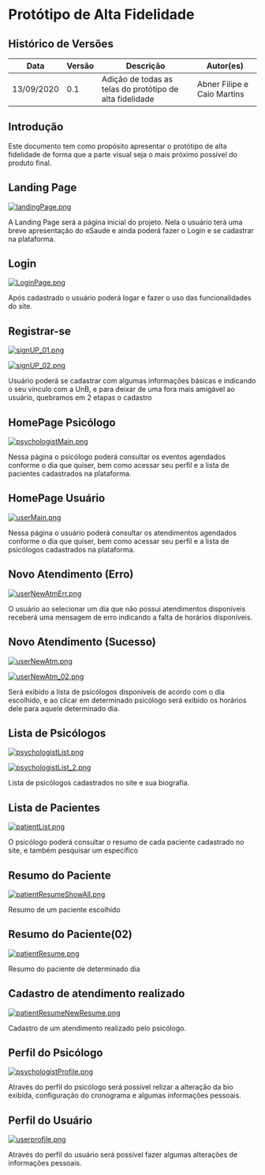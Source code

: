 # Protótipo de Alta Fidelidade

## Histórico de Versões
| Data     | Versão   | Descrição | Autor(es) |
| -------- | -------- | -------- | -------- |
| 13/09/2020 | 0.1  | Adição de todas as telas do protótipo de alta fidelidade | Abner Filipe e Caio Martins |

## Introdução

Este documento tem como propósito apresentar o protótipo de alta fidelidade de forma que a parte visual seja o mais próximo possível do produto final.

## Landing Page

[![landingPage.png](img/landingPage.png)](img/landingPage.png)

A Landing Page será a página inicial do projeto. Nela o usuário terá uma breve apresentação do eSaude e ainda poderá fazer o Login e se cadastrar na plataforma.

## Login

[![LoginPage.png](img/LoginPage.png)](img/LoginPage.png)

Após cadastrado o usuário poderá logar e fazer o uso das funcionalidades do site.

## Registrar-se

[![signUP_01.png](img/signUP_01.png)](img/signUP_01.png)

[![signUP_02.png](img/signUP_02.png)](img/signUP_02.png)

Usuário poderá se cadastrar com algumas informações básicas e indicando o seu vínculo com a UnB, e para deixar de uma fora mais amigável ao usuário, quebramos em 2 etapas o cadastro

## HomePage Psicólogo

[![psychologistMain.png](img/psychologistMain.png)](img/psychologistMain.png)

Nessa página o psicólogo poderá consultar os eventos agendados conforme o dia que quiser, bem como acessar seu perfil e a lista de pacientes cadastrados na plataforma.

## HomePage Usuário

[![userMain.png](img/userMain.png)](img/userMain.png)

Nessa página o usuário poderá consultar os atendimentos agendados conforme o dia que quiser, bem como acessar seu perfil e a lista de psicólogos cadastrados na plataforma.

## Novo Atendimento (Erro)

[![userNewAtmErr.png](img/userNewAtmErr.png)](img/userNewAtmErr.png)

O usuário ao selecionar um dia que não possui atendimentos disponíveis receberá uma mensagem de erro indicando a falta de horários disponíveis.

## Novo Atendimento (Sucesso)

[![userNewAtm.png](img/userNewAtm.png)](img/userNewAtm.png)

[![userNewAtm_02.png](img/userNewAtm_02.png)](img/userNewAtm_02.png)

Será exibido a lista de psicólogos disponíveis de acordo com o dia escolhido, e ao clicar em determinado psicólogo será exibido os horários dele para aquele determinado dia.

## Lista de Psicólogos

[![psychologistList.png](img/psychologistList.png)](img/psychologistList.png)

[![psychologistList_2.png](img/psychologistList_2.png)](img/psychologistList_2.png)

Lista de psicólogos cadastrados no site e sua biografia.

## Lista de Pacientes

[![patientList.png](img/patientList.png)](img/patientList.png)

O psicólogo poderá consultar o resumo de cada paciente cadastrado no site, e também pesquisar um específico

## Resumo do Paciente

[![patientResumeShowAll.png](img/patientResumeShowAll.png)](img/patientResumeShowAll.png)

Resumo de um paciente escolhido

## Resumo do Paciente(02)

[![patientResume.png](img/patientResume.png)](img/patientResumeShow.png)

Resumo do paciente de determinado dia

## Cadastro de atendimento realizado

[![patientResumeNewResume.png](img/patientResumeNewResume.png)](img/patientResumeNewResume.png)

Cadastro de um atendimento realizado pelo psicólogo.

## Perfil do Psicólogo

[![psychologistProfile.png](img/psychologistProfile.png)](img/psychologistProfile.png)

Através do perfil do psicólogo será possível relizar a alteração da bio exibida, configuração do cronograma e algumas informações pessoais.

## Perfil do Usuário

[![userprofile.png](img/userprofile.png)](img/userprofile.png)

Através do perfil do usuário será possível fazer algumas alterações de informações pessoais.